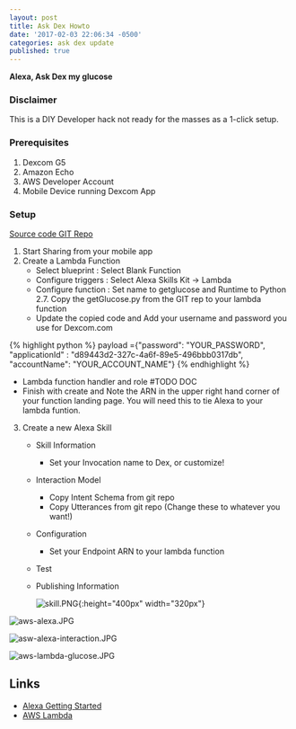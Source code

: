 ```yaml
---
layout: post
title: Ask Dex Howto
date: '2017-02-03 22:06:34 -0500'
categories: ask dex update
published: true
---
```

__Alexa, Ask Dex my glucose__


### Disclaimer
This is a DIY Developer hack not ready for the masses as a 1-click setup. 
    
### Prerequisites
1. Dexcom G5
2. Amazon Echo
3. AWS Developer Account
4. Mobile Device running Dexcom App

### Setup
[Source code GIT Repo](https://github.com/jevans12/ask-dex "Code")

1. Start Sharing from your mobile app
2. Create a Lambda Function
	- Select blueprint : Select Blank Function
	- Configure triggers : Select Alexa Skills Kit -> Lambda
	- Configure function : Set name to getglucose and Runtime to Python 2.7. Copy the getGlucose.py from the GIT rep to your lambda function
    - Update the copied code and Add your username and password you use for Dexcom.com 
    
{% highlight python %}
payload ={"password": "YOUR_PASSWORD", "applicationId" : "d89443d2-327c-4a6f-89e5-496bbb0317db", "accountName": "YOUR_ACCOUNT_NAME"}
{% endhighlight %}
     
   - Lambda function handler and role #TODO DOC
   - Finish with create and Note the ARN in the upper right hand corner of your function landing page. You will need this to tie Alexa to your lambda funtion.    

3. Create a new Alexa Skill

   - Skill Information
     - Set your Invocation name to Dex, or customize!
   - Interaction Model
     - Copy Intent Schema from git repo
     - Copy Utterances from git repo (Change these to whatever you want!)
   - Configuration
     - Set your Endpoint ARN to your lambda function
   - Test
   - Publishing Information
   
     ![skill.PNG](/ask-dex/images/skill.PNG){:height="400px" width="320px"}
     

![aws-alexa.JPG](/ask-dex/images/aws-alexa.JPG)

![asw-alexa-interaction.JPG](/ask-dex/images/asw-alexa-interaction.JPG)

![aws-lambda-glucose.JPG](/ask-dex/images/aws-lambda-glucose.JPG)


## Links
- [Alexa Getting Started](https://developer.amazon.com/public/solutions/alexa/alexa-skills-kit/getting-started-guide)
- [AWS Lambda](https://aws.amazon.com/lambda/)
